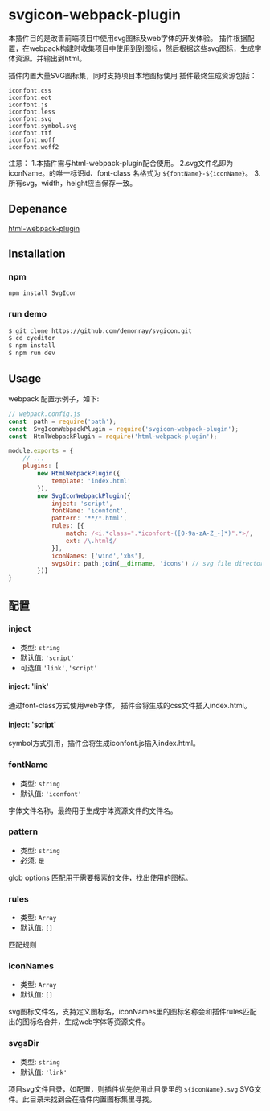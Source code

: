 
# svgicon-webpack-plugin

本插件目的是改善前端项目中使用svg图标及web字体的开发体验。
插件根据配置，在webpack构建时收集项目中使用到到图标，然后根据这些svg图标，生成字体资源。并输出到html。

插件内置大量SVG图标集，同时支持项目本地图标使用
插件最终生成资源包括：

```
iconfont.css
iconfont.eot
iconfont.js
iconfont.less
iconfont.svg
iconfont.symbol.svg
iconfont.ttf
iconfont.woff
iconfont.woff2
```

注意：
1.本插件需与html-webpack-plugin配合使用。
2.svg文件名即为iconName。<symbol>的唯一标识id、font-class 名格式为 `${fontName}-${iconName}`。
3.所有svg，width，height应当保存一致。

## Depenance

[html-webpack-plugin](https://github.com/jantimon/html-webpack-plugin)

## Installation

### npm

```sh
npm install SvgIcon
```

### run demo

```sh
$ git clone https://github.com/demonray/svgicon.git
$ cd cyeditor
$ npm install
$ npm run dev
```

## Usage

webpack 配置示例子，如下:

```javascript
// webpack.config.js
const  path = require('path');
const  SvgIconWebpackPlugin = require('svgicon-webpack-plugin');
const  HtmlWebpackPlugin = require('html-webpack-plugin');

module.exports = {
    // ...
    plugins: [
        new HtmlWebpackPlugin({
            template: 'index.html'
        }),
        new SvgIconWebpackPlugin({
            inject: 'script',
            fontName: 'iconfont',
            pattern: '**/*.html',
            rules: [{
                match: /<i.*class=".*iconfont-([0-9a-zA-Z_-]*)".*>/,
                ext: /\.html$/
            }],
            iconNames: ['wind','xhs'],
            svgsDir: path.join(__dirname, 'icons') // svg file directory
        })]
}

```

## 配置

### inject

- 类型: `string`
- 默认值: `'script'`
- 可选值 `'link','script'`

#### inject: 'link'

通过font-class方式使用web字体， 插件会将生成的css文件插入index.html。

#### inject: 'script'

symbol方式引用，插件会将生成iconfont.js插入index.html。


### fontName

- 类型: `string`
- 默认值: `'iconfont'`

字体文件名称，最终用于生成字体资源文件的文件名。

### pattern

- 类型: `string`
- 必须: `是`

glob options 匹配用于需要搜索的文件，找出使用的图标。

### rules

- 类型: `Array`
- 默认值: `[]`

匹配规则

### iconNames

- 类型: `Array`
- 默认值: `[]`

svg图标文件名，支持定义图标名，iconNames里的图标名称会和插件rules匹配出的图标名合并，生成web字体等资源文件。

### svgsDir

- 类型: `string`
- 默认值: `'link'`

项目svg文件目录，如配置，则插件优先使用此目录里的 `${iconName}.svg` SVG文件。此目录未找到会在插件内置图标集里寻找。